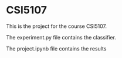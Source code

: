 # CSI5107

This is the project for the course CSI5107. 

The experiment.py file contains the classifier. 

The project.ipynb file contains the results
